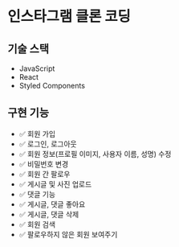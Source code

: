 # 인스타그램 클론 코딩

## 기술 스택

- JavaScript
- React
- Styled Components

## 구현 기능

- ✅ 회원 가입
- ✅ 로그인, 로그아웃
- ✅ 회원 정보(프로필 이미지, 사용자 이름, 성명) 수정
- ✅ 비밀번호 변경
- ✅ 회원 간 팔로우
- ✅ 게시글 및 사진 업로드
- ✅ 댓글 기능
- ✅ 게시글, 댓글 좋아요
- ✅ 게시글, 댓글 삭제
- ✅ 회원 검색
- ✅ 팔로우하지 않은 회원 보여주기
